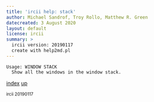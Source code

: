 ```yaml
---
title: 'ircii help: stack'
author: Michael Sandrof, Troy Rollo, Matthew R. Green
datecreated: 3 August 2020
layout: default
license: ircii
summary: >
  ircii version: 20190117
  create with help2md.pl
---
```

```
Usage: WINDOW STACK
  Show all the windows in the window stack.
```

[index](index.html)
[up](..)

<small> ircii 20190117 </small>
